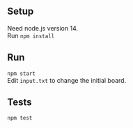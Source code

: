 ## Setup

Need node.js version 14.  
Run `npm install`

## Run

`npm start`  
Edit `input.txt` to change the initial board.

## Tests

`npm test`

